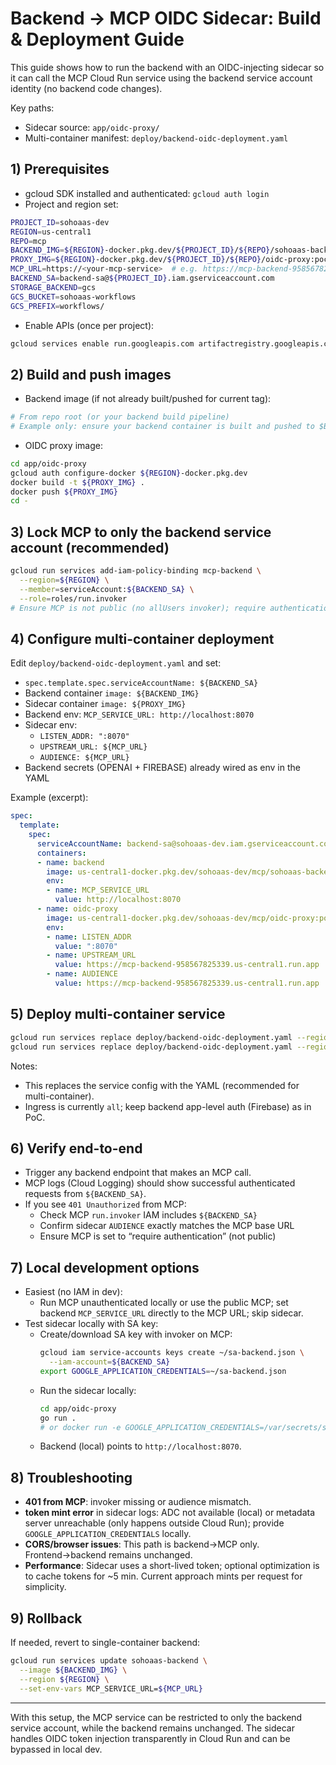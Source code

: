 # Backend → MCP OIDC Sidecar: Build & Deployment Guide

This guide shows how to run the backend with an OIDC-injecting sidecar so it can call the MCP Cloud Run service using the backend service account identity (no backend code changes).

Key paths:
- Sidecar source: `app/oidc-proxy/`
- Multi-container manifest: `deploy/backend-oidc-deployment.yaml`

## 1) Prerequisites
- gcloud SDK installed and authenticated: `gcloud auth login`
- Project and region set:
```bash
PROJECT_ID=sohoaas-dev
REGION=us-central1
REPO=mcp
BACKEND_IMG=${REGION}-docker.pkg.dev/${PROJECT_ID}/${REPO}/sohoaas-backend:poctag
PROXY_IMG=${REGION}-docker.pkg.dev/${PROJECT_ID}/${REPO}/oidc-proxy:poctag
MCP_URL=https://<your-mcp-service>  # e.g. https://mcp-backend-958567825339.us-central1.run.app
BACKEND_SA=backend-sa@${PROJECT_ID}.iam.gserviceaccount.com
STORAGE_BACKEND=gcs
GCS_BUCKET=sohoaas-workflows
GCS_PREFIX=workflows/
```
- Enable APIs (once per project):
```bash
gcloud services enable run.googleapis.com artifactregistry.googleapis.com iam.googleapis.com
```

## 2) Build and push images
- Backend image (if not already built/pushed for current tag):
```bash
# From repo root (or your backend build pipeline)
# Example only: ensure your backend container is built and pushed to $BACKEND_IMG
```
- OIDC proxy image:
```bash
cd app/oidc-proxy
gcloud auth configure-docker ${REGION}-docker.pkg.dev
docker build -t ${PROXY_IMG} .
docker push ${PROXY_IMG}
cd -
```

## 3) Lock MCP to only the backend service account (recommended)
```bash
gcloud run services add-iam-policy-binding mcp-backend \
  --region=${REGION} \
  --member=serviceAccount:${BACKEND_SA} \
  --role=roles/run.invoker
# Ensure MCP is not public (no allUsers invoker); require authentication on MCP.
```

## 4) Configure multi-container deployment
Edit `deploy/backend-oidc-deployment.yaml` and set:
- `spec.template.spec.serviceAccountName: ${BACKEND_SA}`
- Backend container `image: ${BACKEND_IMG}`
- Sidecar container `image: ${PROXY_IMG}`
- Backend env: `MCP_SERVICE_URL: http://localhost:8070`
- Sidecar env:
  - `LISTEN_ADDR: ":8070"`
  - `UPSTREAM_URL: ${MCP_URL}`
  - `AUDIENCE: ${MCP_URL}`
- Backend secrets (OPENAI + FIREBASE) already wired as env in the YAML

Example (excerpt):
```yaml
spec:
  template:
    spec:
      serviceAccountName: backend-sa@sohoaas-dev.iam.gserviceaccount.com
      containers:
      - name: backend
        image: us-central1-docker.pkg.dev/sohoaas-dev/mcp/sohoaas-backend:poctag
        env:
        - name: MCP_SERVICE_URL
          value: http://localhost:8070
      - name: oidc-proxy
        image: us-central1-docker.pkg.dev/sohoaas-dev/mcp/oidc-proxy:poctag
        env:
        - name: LISTEN_ADDR
          value: ":8070"
        - name: UPSTREAM_URL
          value: https://mcp-backend-958567825339.us-central1.run.app
        - name: AUDIENCE
          value: https://mcp-backend-958567825339.us-central1.run.app
```

## 5) Deploy multi-container service
```bash
gcloud run services replace deploy/backend-oidc-deployment.yaml --region=${REGION}
gcloud run services replace deploy/backend-oidc-deployment.yaml --region=us-central1 --platform=managed --project=sohoaas-de
```
Notes:
- This replaces the service config with the YAML (recommended for multi-container).
- Ingress is currently `all`; keep backend app-level auth (Firebase) as in PoC.

## 6) Verify end-to-end
- Trigger any backend endpoint that makes an MCP call.
- MCP logs (Cloud Logging) should show successful authenticated requests from `${BACKEND_SA}`.
- If you see `401 Unauthorized` from MCP:
  - Check MCP `run.invoker` IAM includes `${BACKEND_SA}`
  - Confirm sidecar `AUDIENCE` exactly matches the MCP base URL
  - Ensure MCP is set to “require authentication” (not public)

## 7) Local development options
- Easiest (no IAM in dev):
  - Run MCP unauthenticated locally or use the public MCP; set backend `MCP_SERVICE_URL` directly to the MCP URL; skip sidecar.
- Test sidecar locally with SA key:
  - Create/download SA key with invoker on MCP:
    ```bash
    gcloud iam service-accounts keys create ~/sa-backend.json \
      --iam-account=${BACKEND_SA}
    export GOOGLE_APPLICATION_CREDENTIALS=~/sa-backend.json
    ```
  - Run the sidecar locally:
    ```bash
    cd app/oidc-proxy
    go run .
    # or docker run -e GOOGLE_APPLICATION_CREDENTIALS=/var/secrets/sa.json ...
    ```
  - Backend (local) points to `http://localhost:8070`.

## 8) Troubleshooting
- **401 from MCP**: invoker missing or audience mismatch.
- **token mint error** in sidecar logs: ADC not available (local) or metadata server unreachable (only happens outside Cloud Run); provide `GOOGLE_APPLICATION_CREDENTIALS` locally.
- **CORS/browser issues**: This path is backend→MCP only. Frontend→backend remains unchanged.
- **Performance**: Sidecar uses a short-lived token; optional optimization is to cache tokens for ~5 min. Current approach mints per request for simplicity.

## 9) Rollback
If needed, revert to single-container backend:
```bash
gcloud run services update sohoaas-backend \
  --image ${BACKEND_IMG} \
  --region ${REGION} \
  --set-env-vars MCP_SERVICE_URL=${MCP_URL}
```

---
With this setup, the MCP service can be restricted to only the backend service account, while the backend remains unchanged. The sidecar handles OIDC token injection transparently in Cloud Run and can be bypassed in local dev.

